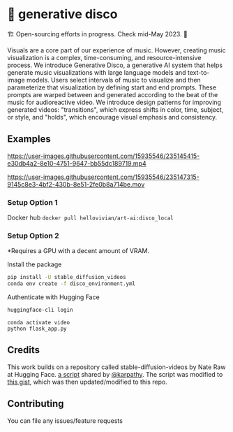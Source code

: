# 🪩 generative disco

🏗️ Open-sourcing efforts in progress. Check mid-May 2023. 🌷

Visuals are a core part of our experience of music. However, creating music visualization is a complex, time-consuming, and resource-intensive process. We introduce Generative Disco, a generative AI system that helps generate music visualizations with large language models and text-to-image models. Users select intervals of music to visualize and then parameterize that visualization by defining start and end prompts. These prompts are warped between and generated according to the beat of the music for audioreactive video. We introduce design patterns for improving generated videos: "transitions", which express shifts in color, time, subject, or style, and "holds", which encourage visual emphasis and consistency.

## Examples
https://user-images.githubusercontent.com/15935546/235145415-e30db4a2-8e10-4751-9647-bb55dc189719.mp4

https://user-images.githubusercontent.com/15935546/235147315-9145c8e3-4bf2-430b-8e51-2fe0b8a714be.mov

### Setup Option 1

Docker hub `docker pull hellovivian/art-ai:disco_local`


### Setup Option 2

*Requires a GPU with a decent amount of VRAM.

Install the package

```bash
pip install -U stable_diffusion_videos
conda env create -f disco_environment.yml
```

Authenticate with Hugging Face

```bash
huggingface-cli login
```

```
conda activate video
python flask_app.py
```

## Credits

This work builds on a repository called stable-diffusion-videos by Nate Raw at Hugging Face.
[a script](https://gist.github.com/karpathy/00103b0037c5aaea32fe1da1af553355
) shared by [@karpathy](https://github.com/karpathy). The script was modified to [this gist](https://gist.github.com/nateraw/c989468b74c616ebbc6474aa8cdd9e53), which was then updated/modified to this repo. 

## Contributing 

You can file any issues/feature requests 


